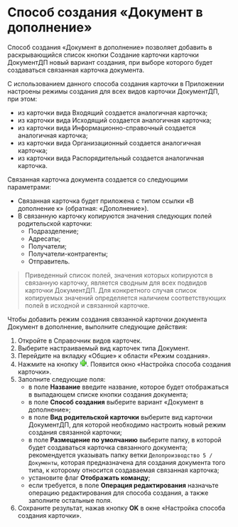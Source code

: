 # Способ создания «Документ в дополнение»

Способ создания «Документ в дополнение» позволяет добавить в раскрывающийся список кнопки Создание карточки карточки ДокументДП новый вариант создания, при выборе которого будет создаваться связанная карточка документа. 

С использованием данного способа создания карточки в Приложении настроены режимы создания для всех видов карточки ДокументДП, при этом:

- из карточки вида Входящий создается аналогичная карточка;
- из карточки вида Исходящий создается аналогичная карточка;
- из карточки вида Информационно-справочный создается аналогичная карточка;
- из карточки вида Организационный создается аналогичная карточка;
- из карточки вида Распорядительный создается аналогичная карточка.

Связанная карточка документа создается со следующими параметрами:

- Связанная карточка будет приложена с типом ссылки «В дополнение к» (обратная: «Дополнение»).
- В связанную карточку копируются значения следующих полей родительской карточки:
  - Подразделение;
  - Адресаты;
  - Получатели;
  - Получатели-контрагенты;
  - Отправитель.

> Приведенный список полей, значения которых копируются в связанную карточку, является сводным для всех подвидов карточки ДокументДП. Для конкретного случая список копируемых значений определяется наличием соответствующих полей в исходной и связанной карточке. 

Чтобы добавить режим создания связанной карточки документа Документ в дополнение, выполните следующие действия:

1. Откройте в Справочник видов карточек.
2. Выберите настраиваемый вид карточек типа Документ.
3. Перейдите на вкладку «Общие» к области «Режим создания».
4. Нажмите на кнопку ![](img/Buttons/Plus_1.png). Появится окно «Настройка способа создания карточки».
5. Заполните следующие поля: 
   - в поле **Название** введите название, которое будет отображаться в выпадающем списке кнопки создания документа;
   - в поле **Способ создания** выберите вариант «Документ в дополнение»;
   - в поле **Вид родительской карточки** выберите вид карточки ДокументДП, для которой необходимо настроить новый режим создания связанной карточки;
   - в поле **Размещение по умолчанию** выберите папку, в которой будет создаваться карточка связанного документа; рекомендуется указывать папку ветки `Делопроизводство 5 / Документы`, которая предназначена для создания документа того типа, к которому относится создаваемая связанная карточка;
   - установите флаг **Отображать команду**;
   - если требуется, в поле **Операция редактирования** назначьте операцию редактирования для способа создания, а также заполните остальные поля.
6. Сохраните результат, нажав кнопку **OK** в окне «Настройка способа создания карточки».